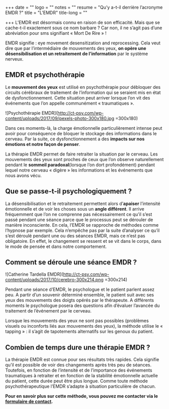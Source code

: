 +++
date = ""
logo = ""
notes = ""
resume = "Qu’y a-t-il derrière l’acronyme EMDR ?"
title = "L’EMDR"
title-long = ""

+++
L’EMDR est désormais connu en raison de son efficacité. Mais que se cache-t-il exactement sous ce nom barbare ? Car non, il ne s’agit pas d’une abréviation pour sms signifiant « Mort De Rire » !

EMDR signifie : eye movement desensitization and reprocessing. Cela veut dire que par l’intermédiaire de mouvements des yeux, **on opère une désensibilisation et un retraitement de l’information** par le système nerveux.

## EMDR et psychothérapie

Le **mouvement des yeux** est utilisé en psychothérapie pour débloquer des circuits cérébraux de traitement de l’information qui se seraient mis en état de dysfonctionnement. Cette situation peut arriver lorsque l’on vit des événements que l’on appelle communément « traumatiques ».

![Psychothérapie EMDR](http://ct-psy.com/wp-content/uploads/2017/09/pexels-photo-300x180.jpg =300x180)

Dans ces moments-là, la charge émotionnelle particulièrement intense peut avoir pour conséquence de bloquer le stockage des informations dans le cerveau. Par la suite, ce dysfonctionnement a des **impacts sur nos émotions et notre façon de penser**.

La thérapie EMDR permet de faire retraiter la situation par le cerveau. Les mouvements des yeux sont proches de ceux que l’on observe naturellement pendant le **sommeil paradoxal**(lorsque l’on dort profondément) pendant lequel notre cerveau « digère » les informations et les événements que nous avons vécu.

## Que se passe-t-il psychologiquement ?

La désensibilisation et le retraitement permettent alors d’**apaiser** l’intensité émotionnelle et de voir les choses sous un **angle différent**. Il arrive fréquemment que l’on ne comprenne pas nécessairement ce qu’il s’est passé pendant une séance parce que le processus peut se dérouler de manière inconsciente. En cela, l’EMDR se rapproche de méthodes comme l’hypnose par exemple. Cela n’empêche pas par la suite d’analyser ce qu’il s’est déroulé pendant une ou des séances EMDR, mais ce n’est pas obligatoire. En effet, le changement se ressent et se vit dans le corps, dans le mode de pensée et dans notre comportement.

## Comment se déroule une séance EMDR ?

![Catherine Tardella EMDR](http://ct-psy.com/wp-content/uploads/2017/10/cerebro-300x214.png =300x214)

Pendant une séance d’EMDR, le psychologue et le patient parlent assez peu. A partir d’un souvenir déterminé ensemble, le patient suit avec ses yeux des mouvements des doigts opérés par le thérapeute. A différents moments le psychologue posera des questions afin d’évaluer l’avancée du traitement de l’événement par le cerveau.

Lorsque les mouvements des yeux ne sont pas possibles (problèmes visuels ou inconforts liés aux mouvements des yeux), la méthode utilise le « tapping » : il s’agit de tapotements alternatifs sur les genoux du patient.

## Combien de temps dure une thérapie EMDR ?

La thérapie EMDR est connue pour ses résultats très rapides. Cela signifie qu’il est possible de voir des changements après très peu de séances. Toutefois, en fonction de l’intensité et de l’importance des événements traumatiques à retraiter et en fonction de la stabilité émotionnelle actuelle du patient, cette durée peut être plus longue. Comme toute méthode psychothérapeutique l’EMDR s’adapte à situation particulière de chacun.

**Pour en savoir plus sur cette méthode, vous pouvez me contacter via le** [**formulaire de contact**](http://ct-psy.com/contact-catherine-tardella/)**.**